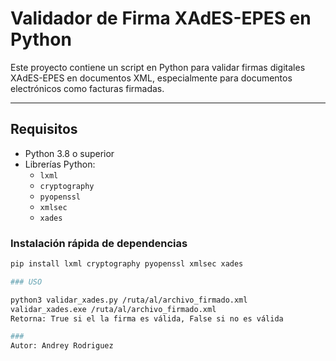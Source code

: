 # Validador de Firma XAdES-EPES en Python

Este proyecto contiene un script en Python para validar firmas digitales XAdES-EPES en documentos XML, especialmente para documentos electrónicos como facturas firmadas.

---

## Requisitos

- Python 3.8 o superior
- Librerías Python:
  - `lxml`
  - `cryptography`
  - `pyopenssl`
  - `xmlsec`
  - `xades`

### Instalación rápida de dependencias

```bash
pip install lxml cryptography pyopenssl xmlsec xades

### USO

python3 validar_xades.py /ruta/al/archivo_firmado.xml
validar_xades.exe /ruta/al/archivo_firmado.xml
Retorna: True si el la firma es válida, False si no es válida

###
Autor: Andrey Rodriguez